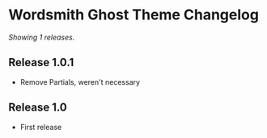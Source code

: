 # Wordsmith Ghost Theme Changelog

_Showing 1 releases._


## Release 1.0.1

* Remove Partials, weren't necessary

## Release 1.0

* First release
